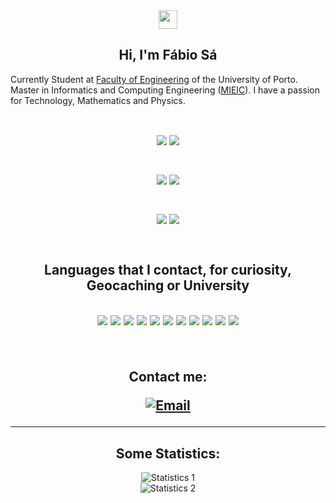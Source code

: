 
<div align = "center">
<img href="center" src="https://raw.githubusercontent.com/MartinHeinz/MartinHeinz/master/wave.gif" width="30px">
<h2 align = "center" >Hi, I'm Fábio Sá </h2>
</div>

Currently Student at [Faculty of Engineering](https://sigarra.up.pt/feup/pt/web_page.inicial) of the University of Porto. Master in Informatics and Computing Engineering ([MIEIC](https://sigarra.up.pt/feup/pt/cur_geral.cur_view?pv_curso_id=742)). I have a passion for Technology, Mathematics and Physics.

<br>

<p align = "center">
<img align="center" src="https://img.shields.io/badge/Operating System-Linux-informational?style=flat&logo=Linux&logoColor=white&color=EC8D5E">
<img align="center" src="https://img.shields.io/badge/Operating System-Windows-informational?style=flat&logo=Windows&logoColor=white&color=EC8D5E">
</p>

<br>

<p align = "center">
<img align="center" src="https://img.shields.io/badge/Tools for coding -Git-informational?style=flat&logo=Git&logoColor=white&color=4293F2">
<img align="center" src="https://img.shields.io/badge/Tools for coding -GitHub-informational?style=flat&logo=GitHub&logoColor=white&color=4293F2">
</p>

<br>

<p align = "center">
<img align="center" src="https://img.shields.io/badge/Editors-Visual Studio Code -informational?style=flat&logo=visual-studio-code&logoColor=white&color=42F29E">
<img align="center" src="https://img.shields.io/badge/Editor -Visual Studio-informational?style=flat&logo=visual-studio&logoColor=white&color=42F29E">
</p>

<br>

<h2 align = "center" >Languages ​​that I contact, for curiosity, Geocaching or University<h2>
<p align = "center">
<img align="center" src="https://img.shields.io/badge/-Python-42F29E?logo=Python">
<img align="center" src="https://img.shields.io/badge/-C++-7042F2?logo=c%2B%2B">
<img align="center" src="https://img.shields.io/badge/-C-E0F242?logo=C">
<img align="center" src="https://img.shields.io/badge/-Assembly-CA4245?logo=assembly">
<img align="center" src="https://img.shields.io/badge/-R-42C9F2?logo=r">
<img align="center" src="https://img.shields.io/badge/-MarkDown-42F2C3?logo=markdown">
<img align="center" src="https://img.shields.io/badge/-HTML-CA4245?logo=html5">
<img align="center" src="https://img.shields.io/badge/-CSS-F27F42?logo=css">
<img align="center" src="https://img.shields.io/badge/-JavaScript-F2E742?logo=Javascript">
<img align="center" src="https://img.shields.io/badge/-Jupiter Notebook-F24242?logo=Jupyternotebook">
<img align="center" src="https://img.shields.io/badge/-Visual Basic-42F1F2?logo=react-visualbasic">
</p>

<br>

<p align = "center" >Contact me:</p>
<p align="center">
<a href="mailto:up202007658@edu.fe.up.pt" >
  <img align="center" title="Email" src="https://camo.githubusercontent.com/571384769c09e0c66b45e39b5be70f68f552db3e2b2311bc2064f0d4a9f5983b/68747470733a2f2f696d672e736869656c64732e696f2f62616467652f476d61696c2d4431343833363f7374796c653d666f722d7468652d6261646765266c6f676f3d676d61696c266c6f676f436f6c6f723d7768697465"/>
</a>
</p>

---

<h2 align = "center" >Some Statistics:</h2>

<div align = "center">
    <img 
        align ="center" 
        alt = "Statistics 1"
        title = "Statistics 1"
        src="https://github-readme-stats.vercel.app/api/top-langs/?username=Fabio-A-Sa&theme=dracula"
    >

</div>
<div align = "center">
    <img
        align ="center" 
        alt = "Statistics 2"
        title = "Statistics 2"
        src="https://github-readme-stats.vercel.app/api?username=Fabio-A-Sa&?count_private=true&show_icons=true&theme=dracula&include_all_commits=true&count_private=true" >
</div>
